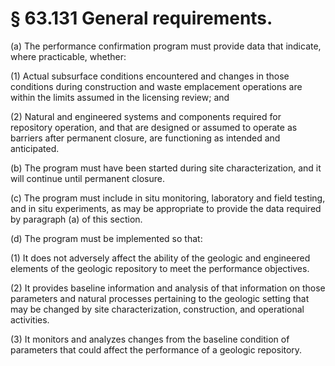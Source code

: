 # § 63.131   General requirements.

(a) The performance confirmation program must provide data that indicate, where practicable, whether: 


(1) Actual subsurface conditions encountered and changes in those conditions during construction and waste emplacement operations are within the limits assumed in the licensing review; and 


(2) Natural and engineered systems and components required for repository operation, and that are designed or assumed to operate as barriers after permanent closure, are functioning as intended and anticipated. 


(b) The program must have been started during site characterization, and it will continue until permanent closure. 


(c) The program must include in situ monitoring, laboratory and field testing, and in situ experiments, as may be appropriate to provide the data required by paragraph (a) of this section. 


(d) The program must be implemented so that: 


(1) It does not adversely affect the ability of the geologic and engineered elements of the geologic repository to meet the performance objectives. 


(2) It provides baseline information and analysis of that information on those parameters and natural processes pertaining to the geologic setting that may be changed by site characterization, construction, and operational activities. 


(3) It monitors and analyzes changes from the baseline condition of parameters that could affect the performance of a geologic repository. 




